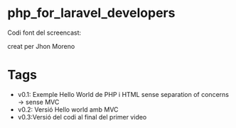 # php_for_laravel_developers

Codi font del screencast:

creat per Jhon Moreno

# Tags

- v0.1: Exemple Hello World de PHP i HTML sense separation of concerns -> sense MVC 
- v0.2: Versió Hello world amb MVC
- v0.3:Versió del codi al final del primer video